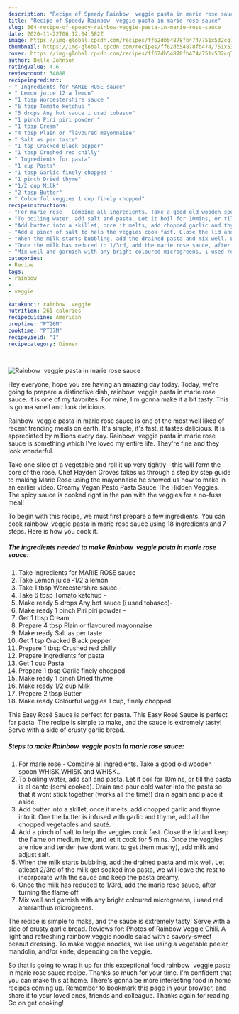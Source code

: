 ```yaml
---
description: "Recipe of Speedy Rainbow  veggie pasta in marie rose sauce"
title: "Recipe of Speedy Rainbow  veggie pasta in marie rose sauce"
slug: 564-recipe-of-speedy-rainbow-veggie-pasta-in-marie-rose-sauce
date: 2020-11-22T06:12:04.582Z
image: https://img-global.cpcdn.com/recipes/ff62db54878fb474/751x532cq70/rainbow-veggie-pasta-in-marie-rose-sauce-recipe-main-photo.jpg
thumbnail: https://img-global.cpcdn.com/recipes/ff62db54878fb474/751x532cq70/rainbow-veggie-pasta-in-marie-rose-sauce-recipe-main-photo.jpg
cover: https://img-global.cpcdn.com/recipes/ff62db54878fb474/751x532cq70/rainbow-veggie-pasta-in-marie-rose-sauce-recipe-main-photo.jpg
author: Belle Johnson
ratingvalue: 4.6
reviewcount: 34088
recipeingredient:
- " Ingredients for MARIE ROSE sauce"
- " Lemon juice 12 a lemon"
- "1 tbsp Worcestershire sauce "
- "6 tbsp Tomato ketchup "
- "5 drops Any hot sauce i used tobasco"
- "1 pinch Piri piri powder "
- "1 tbsp Cream"
- "4 tbsp Plain or flavoured mayonnaise"
- " Salt as per taste"
- "1 tsp Cracked Black pepper"
- "1 tbsp Crushed red chilly"
- " Ingredients for pasta"
- "1 cup Pasta"
- "1 tbsp Garlic finely chopped "
- "1 pinch Dried thyme"
- "1/2 cup Milk"
- "2 tbsp Butter"
- " Colourful veggies 1 cup finely chopped"
recipeinstructions:
- "For marie rose - Combine all ingredients. Take a good old wooden spoon WHISK,WHISK and WHISK..."
- "To boiling water, add salt and pasta. Let it boil for 10mins, or till the pasta is al dante (semi cooked). Drain and pour cold water into the pasta so that it wont stick together (works all the time!) drain again and place it aside."
- "Add butter into a skillet, once it melts, add chopped garlic and thyme into it. One the butter is infused with garlic and thyme, add all the chopped vegetables and sauté."
- "Add a pinch of salt to help the veggies cook fast. Close the lid and keep the flame on medium low, and let it cook for 5 mins. Once the veggies are nice and tender (we dont want to get them mushy), add milk and adjust salt."
- "When the milk starts bubbling, add the drained pasta and mix well. Let atleast 2/3rd of the milk get soaked into pasta, we will leave the rest to incorporate with the sauce and keep the pasta creamy."
- "Once the milk has reduced to 1/3rd, add the marie rose sauce, after turning the flame off."
- "Mix well and garnish with any bright coloured microgreens, i used red amaranthus microgreens."
categories:
- Recipe
tags:
- rainbow
- 
- veggie

katakunci: rainbow  veggie 
nutrition: 261 calories
recipecuisine: American
preptime: "PT26M"
cooktime: "PT37M"
recipeyield: "1"
recipecategory: Dinner

---
```



![Rainbow  veggie pasta in marie rose sauce](https://img-global.cpcdn.com/recipes/ff62db54878fb474/751x532cq70/rainbow-veggie-pasta-in-marie-rose-sauce-recipe-main-photo.jpg)

Hey everyone, hope you are having an amazing day today. Today, we're going to prepare a distinctive dish, rainbow  veggie pasta in marie rose sauce. It is one of my favorites. For mine, I'm gonna make it a bit tasty. This is gonna smell and look delicious.

Rainbow  veggie pasta in marie rose sauce is one of the most well liked of recent trending meals on earth. It's simple, it's fast, it tastes delicious. It is appreciated by millions every day. Rainbow  veggie pasta in marie rose sauce is something which I've loved my entire life. They're fine and they look wonderful.

Take one slice of a vegetable and roll it up very tightly—this will form the core of the rose. Chef Hayden Groves takes us through a step by step guide to making Marie Rose using the mayonnaise he showed us how to make in an earlier video. Creamy Vegan Pesto Pasta Sauce The Hidden Veggies. The spicy sauce is cooked right in the pan with the veggies for a no-fuss meal!


To begin with this recipe, we must first prepare a few ingredients. You can cook rainbow  veggie pasta in marie rose sauce using 18 ingredients and 7 steps. Here is how you cook it.

<!--inarticleads1-->

##### The ingredients needed to make Rainbow  veggie pasta in marie rose sauce:

1. Take  Ingredients for MARIE ROSE sauce
1. Take  Lemon juice -1/2 a lemon
1. Take 1 tbsp Worcestershire sauce -
1. Take 6 tbsp Tomato ketchup -
1. Make ready 5 drops Any hot sauce (i used tobasco)-
1. Make ready 1 pinch Piri piri powder -
1. Get 1 tbsp Cream
1. Prepare 4 tbsp Plain or flavoured mayonnaise
1. Make ready  Salt as per taste
1. Get 1 tsp Cracked Black pepper
1. Prepare 1 tbsp Crushed red chilly
1. Prepare  Ingredients for pasta
1. Get 1 cup Pasta
1. Prepare 1 tbsp Garlic finely chopped -
1. Make ready 1 pinch Dried thyme
1. Make ready 1/2 cup Milk
1. Prepare 2 tbsp Butter
1. Make ready  Colourful veggies 1 cup, finely chopped


This Easy Rosé Sauce is perfect for pasta. This Easy Rosé Sauce is perfect for pasta. The recipe is simple to make, and the sauce is extremely tasty! Serve with a side of crusty garlic bread. 

<!--inarticleads2-->

##### Steps to make Rainbow  veggie pasta in marie rose sauce:

1. For marie rose - Combine all ingredients. Take a good old wooden spoon WHISK,WHISK and WHISK...
1. To boiling water, add salt and pasta. Let it boil for 10mins, or till the pasta is al dante (semi cooked). Drain and pour cold water into the pasta so that it wont stick together (works all the time!) drain again and place it aside.
1. Add butter into a skillet, once it melts, add chopped garlic and thyme into it. One the butter is infused with garlic and thyme, add all the chopped vegetables and sauté.
1. Add a pinch of salt to help the veggies cook fast. Close the lid and keep the flame on medium low, and let it cook for 5 mins. Once the veggies are nice and tender (we dont want to get them mushy), add milk and adjust salt.
1. When the milk starts bubbling, add the drained pasta and mix well. Let atleast 2/3rd of the milk get soaked into pasta, we will leave the rest to incorporate with the sauce and keep the pasta creamy.
1. Once the milk has reduced to 1/3rd, add the marie rose sauce, after turning the flame off.
1. Mix well and garnish with any bright coloured microgreens, i used red amaranthus microgreens.


The recipe is simple to make, and the sauce is extremely tasty! Serve with a side of crusty garlic bread. Reviews for: Photos of Rainbow Veggie Chili. A light and refreshing rainbow veggie noodle salad with a savory-sweet peanut dressing. To make veggie noodles, we like using a vegetable peeler, mandolin, and/or knife, depending on the veggie. 

So that is going to wrap it up for this exceptional food rainbow  veggie pasta in marie rose sauce recipe. Thanks so much for your time. I'm confident that you can make this at home. There's gonna be more interesting food in home recipes coming up. Remember to bookmark this page in your browser, and share it to your loved ones, friends and colleague. Thanks again for reading. Go on get cooking!

